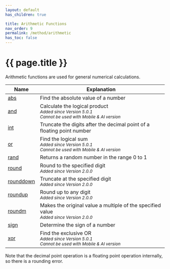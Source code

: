 ```yaml
---
layout: default
has_children: true

title: Arithmetic Functions
nav_order: 9
permalink: /method/arithmetic
has_toc: false
---
```


# {{ page.title }}

Arithmetic functions are used for general numerical calculations.


| Name        	| Explanation                                                           	|
|-------------	|-----------------------------------------------------------------------	|
| [abs](/method/arithmetic/abs)             | Find the absolute value of a number |
| [and](/method/arithmetic/and)             | Calculate the logical product<br>*<small>Added since Version 5.0.1</small>*<br>*<small>Cannot be used with Mobile & AI version</small>* |
| [int](/method/arithmetic/int)             | Truncate the digits after the decimal point of a floating point number |
| [or](/method/arithmetic/or)               | Find the logical sum<br>*<small>Added since Version 5.0.1</small>*<br>*<small>Cannot be used with Mobile & AI version</small>*|
| [rand](/method/arithmetic/rand)           | Returns a random number in the range 0 to 1 |
| [round](/method/arithmetic/round)         | Round to the specified digit<br>*<small>Added since Version 2.0.0</small>* |
| [rounddown](/method/arithmetic/rounddown) | Truncate at the specified digit<br>*<small>Added since Version 2.0.0</small>*|
| [roundup](/method/arithmetic/roundup)     | Round up to any digit<br>*<small>Added since Version 2.0.0</small>* |
| [roundm](/method/arithmetic/roundm)       | Makes the original value a multiple of the specified value<br>*<small>Added since Version 2.0.0</small>* |
| [sign](/method/arithmetic/sign)           | Determine the sign of a number |
| [xor](/method/arithmetic/xor)             | Find the exclusive OR<br>*<small>Added since Version 5.0.1</small>*<br>*<small>Cannot be used with Mobile & AI version</small>* |


Note that the decimal point operation is a floating point operation internally, so there is a rounding error.
